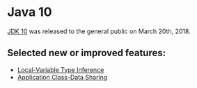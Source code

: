 # Java 10

[JDK 10](https://openjdk.java.net/projects/jdk/10/) was released to the general public on March 20th, 2018.

## Selected new or improved features:

- [Local-Variable Type Inference](https://openjdk.java.net/jeps/286)
- [Application Class-Data Sharing](https://openjdk.java.net/jeps/310)